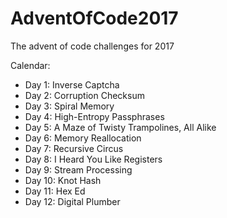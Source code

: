# AdventOfCode2017
The advent of code challenges for 2017

Calendar:
- Day 1: Inverse Captcha
- Day 2: Corruption Checksum
- Day 3: Spiral Memory
- Day 4: High-Entropy Passphrases
- Day 5: A Maze of Twisty Trampolines, All Alike
- Day 6: Memory Reallocation
- Day 7: Recursive Circus
- Day 8: I Heard You Like Registers
- Day 9: Stream Processing
- Day 10: Knot Hash
- Day 11: Hex Ed
- Day 12: Digital Plumber
